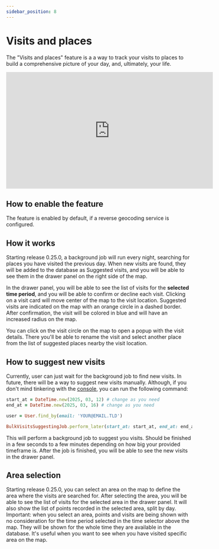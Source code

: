 ```yaml
---
sidebar_position: 8
---
```


# Visits and places

The "Visits and places" feature is a a way to track your visits to places to build a comprehensive picture of your day, and, ultimately, your life.

<iframe width="560" height="315" src="https://www.youtube.com/embed/MhFvaoTJUOw?si=Mk0kixD8sIEQ4S-l" title="YouTube video player" frameborder="0" allow="accelerometer; autoplay; clipboard-write; encrypted-media; gyroscope; picture-in-picture; web-share" referrerpolicy="strict-origin-when-cross-origin" allowfullscreen></iframe>

## How to enable the feature

The feature is enabled by default, if a reverse geocoding service is configured.

## How it works

Starting release 0.25.0, a background job will run every night, searching for places you have visited the previous day. When new visits are found, they will be added to the database as Suggested visits, and you will be able to see them in the drawer panel on the right side of the map.

In the drawer panel, you will be able to see the list of visits for the **selected time period**, and you will be able to confirm or decline each visit. Clicking on a visit card will move center of the map to the visit location. Suggested visits are indicated on the map with an orange circle in a dashed border. After confirmation, the visit will be colored in blue and will have an increased radius on the map.

You can click on the visit circle on the map to open a popup with the visit details. There you'll be able to rename the visit and select another place from the list of suggested places nearby the visit location.

## How to suggest new visits

Currently, user can just wait for the background job to find new visits. In future, there will be a way to suggest new visits manually. Although, if you don't mind tinkering with the [console](/docs/FAQ/#how-to-enter-dawarich-console), you can run the following command:

```ruby
start_at = DateTime.new(2025, 03, 12) # change as you need
end_at = DateTime.new(2025, 03, 16) # change as you need

user = User.find_by(email: 'YOUR@EMAIL.TLD')

BulkVisitsSuggestingJob.perform_later(start_at: start_at, end_at: end_at, user_ids: [user.id])
```

This will perform a background job to suggest you visits. Should be finished in a few seconds to a few minutes depending on how big your provided timeframe is. After the job is finished, you will be able to see the new visits in the drawer panel.

## Area selection

Starting release 0.25.0, you can select an area on the map to define the area where the visits are searched for. After selecting the area, you will be able to see the list of visits for the selected area in the drawer panel. It will also show the list of points recorded in the selected area, split by day. Important: when you select an area, points and visits are being shown with no consideration for the time period selected in the time selector above the map. They will be shown for the whole time they are available in the database. It's useful when you want to see when you have visited specific area on the map.
